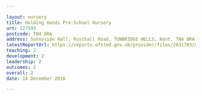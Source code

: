 ```yaml
---

layout: nursery
title: Holding Hands Pre-School Nursery
urn: 127593
postcode: TN4 8RA
address: Sunnyside Hall, Rusthall Road, TUNBRIDGE WELLS, Kent, TN4 8RA
latestReportUrl: https://reports.ofsted.gov.uk/provider/files/2631703/urn/127593.pdf
teaching: 2
development: 2
leadership: 2
outcomes: 2
overall: 2
date: 14 December 2016

---
```


